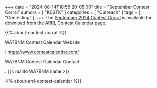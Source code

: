 +++
date = "2024-08-14T10:56:20-05:00"
title = "September Contest Corral"
authors = [ "K0STK" ]
categories = [ "Outreach" ]
tags = [ "Contesting" ]
+++
The
[September 2024 Contest Corral](https://www.arrl.org/files/file/Contest%20Corral/2024/September%202024%20Corral.pdf)
is available for download from the
[ARRL Contest Calendar page](https://www.arrl.org/contest-calendar).

<!--more-->

{{% about-contest-corral %}}

WA7BNM Contest Calendar Website

: https://www.contestcalendar.com/

WA7BNM Contest Calendar Contact

: {{< mailto WA7BNM name >}}

{{% about-arrl-contest-calendar %}}

